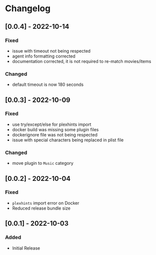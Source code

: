 # Changelog

## [0.0.4] - 2022-10-14
### Fixed
- issue with timeout not being respected
- agent info formatting corrected
- documentation corrected, it is not required to re-match movies/items
### Changed
- default timeout is now 180 seconds

## [0.0.3] - 2022-10-09
### Fixed
- use try/except/else for plexhints import
- docker build was missing some plugin files
- dockerignore file was not being respected
- issue with special characters being replaced in plist file
### Changed
- move plugin to `Music` category

## [0.0.2] - 2022-10-04
### Fixed
- `plexhints` import error on Docker
- Reduced release bundle size

## [0.0.1] - 2022-10-03
### Added
- Initial Release
